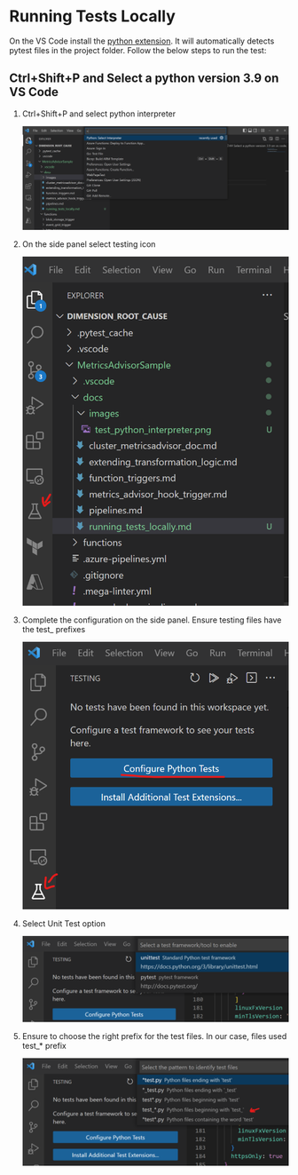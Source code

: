 # Running Tests Locally

On the VS Code install the [python extension](https://code.visualstudio.com/docs/python/testing). It will automatically detects pytest files in the project folder. Follow the below steps to run the test:

## Ctrl+Shift+P and Select a python version 3.9 on VS Code

1. Ctrl+Shift+P and select python interpreter

   ![Alt](./images/test_python_interpreter.png "Select python interpreter")

2. On the side panel select testing icon

   ![Alt](./images/test_icon_vscode.png "Testing icon")

3. Complete the configuration on the side panel. Ensure testing files have the test\_ prefixes

   ![Alt](./images/test_pytest_config.png "Pytest configuration")

4. Select Unit Test option

   ![Alt](./images/test_select_unit_test.png "Select unit test")

5. Ensure to choose the right prefix for the test files. In our case, files used test\_\* prefix

   ![Alt](./images/test_name_prefix.png "Test name prefix")
